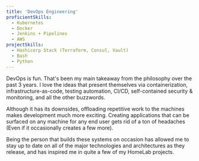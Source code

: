 ```yaml
---
title: 'DevOps Engineering'
proficientSkills:
  - Kubernetes
  - Docker
  - Jenkins + Pipelines
  - AWS
projectSkills:
  - Hashicorp Stack (Terraform, Consul, Vault)
  - Bash
  - Python
---
```


DevOps is fun. That's been my main takeaway from the philosophy over the past 3 years.
I love the ideas that present themselves via containerization, infrastructure-as-code, testing automation, CI/CD, self-contained security & monitoring, and all the other buzzwords.

Although it has its downsides, offloading repetitive work to the machines makes development much more exciting.
Creating applications that can be surfaced on any machine for any end user gets rid of a ton of headaches (Even if it occasionally creates a few more).

Being the person that builds these systems on occasion has allowed me to stay up to date on all of the major technologies and architectures as they release, and has inspired me in
quite a few of my HomeLab projects.
